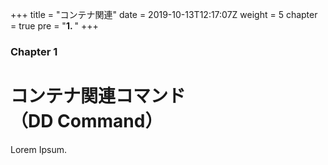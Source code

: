 +++
title = "コンテナ関連"
date = 2019-10-13T12:17:07Z
weight = 5
chapter = true
pre = "<b>1. </b>"
+++

### Chapter 1

# コンテナ関連コマンド<br>（DD Command）

Lorem Ipsum.

